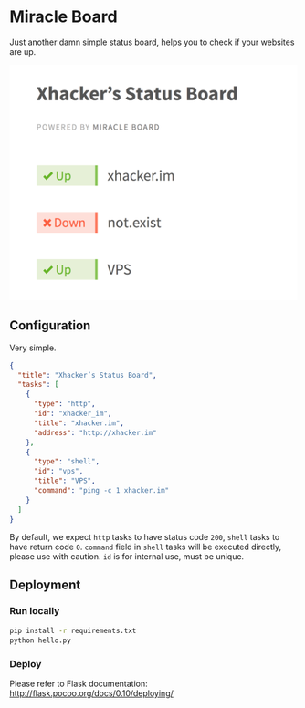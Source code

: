 # Miracle Board

Just another damn simple status board, helps you to check if your websites are up.

<img src="screenshot.png" width="698">

## Configuration

Very simple.

```json
{
  "title": "Xhacker’s Status Board",
  "tasks": [
    {
      "type": "http",
      "id": "xhacker_im",
      "title": "xhacker.im",
      "address": "http://xhacker.im"
    },
    {
      "type": "shell",
      "id": "vps",
      "title": "VPS",
      "command": "ping -c 1 xhacker.im"
    }
  ]
}
```

By default, we expect ``http`` tasks to have status code ``200``, ``shell`` tasks to have return code ``0``. ``command`` field in ``shell`` tasks will be executed directly, please use with caution. ``id`` is for internal use, must be unique.

## Deployment

### Run locally

```bash
pip install -r requirements.txt
python hello.py
```

### Deploy

Please refer to Flask documentation: http://flask.pocoo.org/docs/0.10/deploying/
